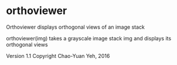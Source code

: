 # orthoviewer
Orthoviewer displays orthogonal views of an image stack

orthoviewer(img) takes a grayscale image stack img and displays its
orthogonal views

Version 1.1
Copyright Chao-Yuan Yeh, 2016
